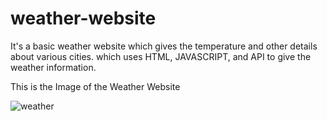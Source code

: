 # weather-website
It's a basic  weather website which gives the temperature and other details about various cities.
which uses HTML, JAVASCRIPT, and API to give the weather information.

This is the Image of the Weather Website 

![weather](https://github.com/Muthu-kesavan/weather-website/assets/73815261/336de713-a4b5-419d-a873-53fefa967ac2)

